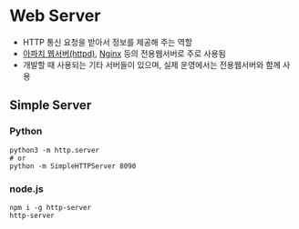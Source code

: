 # Web Server
* HTTP 통신 요청을 받아서 정보를 제공해 주는 역할
* [아파치 웹서버(httpd)](/mib/nginx), [Nginx](/mib/nginx) 등의 전용웹서버로 주로 사용됨
* 개발할 때 사용되는 기타 서버들이 있으며, 실제 운영에서는 전용웹서버와 함께 사용

## Simple Server
### Python
```
python3 -m http.server
# or
python -m SimpleHTTPServer 8090
```

### node.js
```
npm i -g http-server
http-server
```
